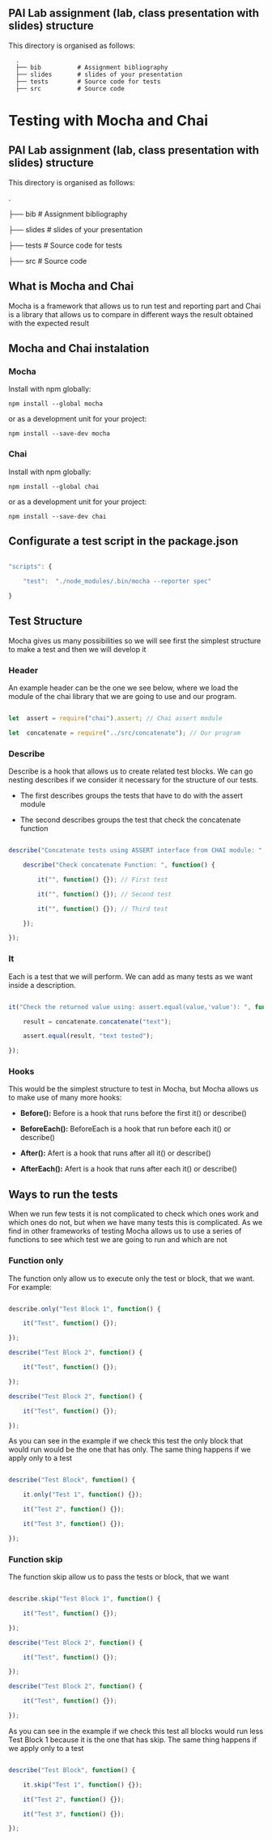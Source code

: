 ## PAI Lab assignment (lab, class presentation with slides) structure
This directory is organised as follows:

      .
      ├── bib          # Assignment bibliography
      ├── slides       # slides of your presentation
      ├── tests        # Source code for tests
      ├── src          # Source code 

# Testing with Mocha and Chai

## PAI Lab assignment (lab, class presentation with slides) structure

This directory is organised as follows:

.

├── bib # Assignment bibliography

├── slides # slides of your presentation

├── tests # Source code for tests

├── src # Source code

 
## What is Mocha and Chai

Mocha is a framework that allows us to run test and reporting part and Chai is a library that allows us to compare in different ways the result obtained with the expected result

## Mocha and Chai instalation

### Mocha

 Install with npm globally:

` npm install --global mocha `

or as a development unit for your project:

` npm install --save-dev mocha `

### Chai

Install with npm globally:

` npm install --global chai `

or as a development unit for your project:

` npm install --save-dev chai `

## Configurate a test script in the package.json

```javascript

"scripts": {

	"test":  "./node_modules/.bin/mocha --reporter spec"

}

```

## Test Structure

Mocha gives us many possibilities so we will see first the simplest structure to make a test and then we will develop it

### Header

An example header can be the one we see below, where we load the module of the chai library that we are going to use and our program.

```javascript

let  assert = require("chai").assert; // Chai assert module

let  concatenate = require("../src/concatenate"); // Our program

```

### Describe

Describe is a hook that allows us to create related test blocks. We can go nesting describes if we consider it necessary for the structure of our tests.

- The first describes groups the tests that have to do with the assert module

- The second describes groups the test that check the concatenate function

```javascript

describe("Concatenate tests using ASSERT interface from CHAI module: ", function() {

	describe("Check concatenate Function: ", function() {

		it("", function() {}); // First test

		it("", function() {}); // Second test

		it("", function() {}); // Third test

	});

});

``` 

### It

Each is a test that we will perform. We can add as many tests as we want inside a description.

```javascript

it("Check the returned value using: assert.equal(value,'value'): ", function() {

	result = concatenate.concatenate("text");

	assert.equal(result, "text tested");

});

```

### Hooks

This would be the simplest structure to test in Mocha, but Mocha allows us to make use of many more hooks:

-  **Before():** Before is a hook that runs before the first it() or describe()

-  **BeforeEach():** BeforeEach is a hook that run before each it() or describe()

-  **After():** Afert is a hook that runs after all it() or describe()

-  **AfterEach():** Afert is a hook that runs after each it() or describe()

## Ways to run the tests

When we run few tests it is not complicated to check which ones work and which ones do not, but when we have many tests this is complicated. As we find in other frameworks of testing Mocha allows us to use a series of functions to see which test we are going to run and which are not
 
### Function only

The function only allow us to execute only the test or block, that we want. For example:

```javascript

describe.only("Test Block 1", function() {

	it("Test", function() {});

});

describe("Test Block 2", function() {

	it("Test", function() {});

});

describe("Test Block 2", function() {

	it("Test", function() {});

});

```

As you can see in the example if we check this test the only block that would run would be the one that has only. The same thing happens if we apply only to a test

```javascript

describe("Test Block", function() {

	it.only("Test 1", function() {});

	it("Test 2", function() {});

	it("Test 3", function() {});

});

```

### Function skip

The function skip allow us to pass the tests or block, that we want

```javascript

describe.skip("Test Block 1", function() {

	it("Test", function() {});

});

describe("Test Block 2", function() {

	it("Test", function() {});

});

describe("Test Block 2", function() {

	it("Test", function() {});

});

```

As you can see in the example if we check this test all blocks would run less Test Block 1 because it is the one that has skip. The same thing happens if we apply only to a test

```javascript

describe("Test Block", function() {

	it.skip("Test 1", function() {});

	it("Test 2", function() {});

	it("Test 3", function() {});

});

```















